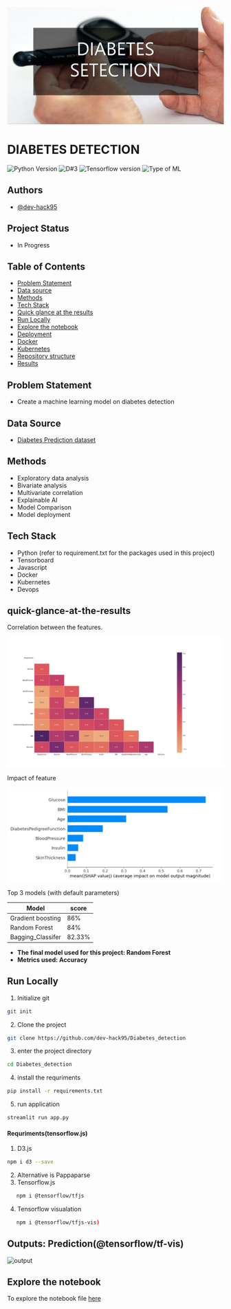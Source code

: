 ![Title](https://github.com/dev-hack95/Diabetes_detection/blob/main/Images/diabetes_detection_4.jpg.png)

# DIABETES DETECTION
![Python Version](https://img.shields.io/badge/Python-3.8.10-lightgrey)
![D#3](https://img.shields.io/badge/D3.js-v7.0-orange)
![Tensorflow version](https://img.shields.io/badge/Tensorflow.js-3.18.0-lightgrey)
![Type of ML](https://img.shields.io/badge/Type%20of%20ML-binary--classiification-red)

## Authors

- [@dev-hack95](https://www.github.com/dev-hack95)

## Project Status
- In Progress

## Table of Contents

  - [Problem Statement](#Problem-Statement)
  - [Data source](#data-source)
  - [Methods](#methods)
  - [Tech Stack](#tech-stack)
  - [Quick glance at the results](#quick-glance-at-the-results)
  - [Run Locally](#run-locally)
  - [Explore the notebook](#explore-the-notebook)
  - [Deployment](#Deployment)
  - [Docker](#Docker)
  - [Kubernetes](#Kubernetes)
  - [Repository structure](#repository-structure)
  - [Results](#Results)
  
## Problem Statement
  - Create a machine learning model on diabetes detection
  
## Data Source
  - [Diabetes Prediction dataset](https://www.kaggle.com/datasets/vikasukani/diabetes-data-set)

## Methods

- Exploratory data analysis
- Bivariate analysis
- Multivariate correlation
- Explainable AI
- Model Comparison
- Model deployment

## Tech Stack

- Python (refer to requirement.txt for the packages used in this project)
- Tensorboard
- Javascript
- Docker
- Kubernetes
- Devops

## quick-glance-at-the-results
Correlation between the features.

![heatmap](https://github.com/dev-hack95/Diabetes_detection/blob/main/Images/heatmap.png)

Impact of feature

![Impact](https://github.com/dev-hack95/Diabetes_detection/blob/main/Images/impact_of_features_on_model.png)

Top 3 models (with default parameters)

| Model     	                |  score 	          |
|-------------------	        |------------------	|
| Gradient boosting   	      | 86% 	            |
| Random Forest    	          | 84% 	            |
| Bagging_Classifer           | 82.33% 	          |

- **The final model used for this project: Random Forest**
- **Metrics used: Accuracy**


## Run Locally

1) Initialize git

```bash
git init
```


2) Clone the project

```bash
git clone https://github.com/dev-hack95/Diabetes_detection
```

3) enter the project directory

```bash
cd Diabetes_detection
```

4) install the requriments

```bash
pip install -r requirements.txt
```

5) run application

```bash
streamlit run app.py
```
  
#### Requriments(tensorflow.js)
   1) D3.js
    
   ```bash
   npm i d3 --save
   ```
   
   2) Alternative  is Pappaparse
   3) Tensorflow.js 
   ```bash
      npm i @tensorflow/tfjs
   ```
   
   4) Tensorflow visualation 
   ```bash
      npm i @tensorflow/tfjs-vis)
   ```

## Outputs: Prediction(@tensorflow/tf-vis)

![output](https://github.com/dev-hack95/Diabetes_detection/blob/main/Images/test.gif)

## Explore the notebook

To explore the notebook file [here](https://github.com/dev-hack95/Diabetes_detection/blob/main/ML_Dibeates_detection.ipynb)
